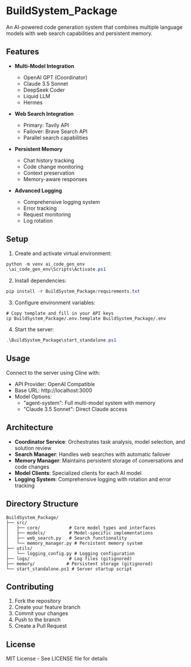 # BuildSystem_Package

An AI-powered code generation system that combines multiple language models with web search capabilities and persistent memory.

## Features

- **Multi-Model Integration**
  - OpenAI GPT (Coordinator)
  - Claude 3.5 Sonnet
  - DeepSeek Coder
  - Liquid LLM
  - Hermes

- **Web Search Integration**
  - Primary: Tavily API
  - Failover: Brave Search API
  - Parallel search capabilities

- **Persistent Memory**
  - Chat history tracking
  - Code change monitoring
  - Context preservation
  - Memory-aware responses

- **Advanced Logging**
  - Comprehensive logging system
  - Error tracking
  - Request monitoring
  - Log rotation

## Setup

1. Create and activate virtual environment:
```powershell
python -m venv ai_code_gen_env
.\ai_code_gen_env\Scripts\Activate.ps1
```

2. Install dependencies:
```powershell
pip install -r BuildSystem_Package/requirements.txt
```

3. Configure environment variables:
```
# Copy template and fill in your API keys
cp BuildSystem_Package/.env.template BuildSystem_Package/.env
```

4. Start the server:
```powershell
.\BuildSystem_Package\start_standalone.ps1
```

## Usage

Connect to the server using Cline with:
- API Provider: OpenAI Compatible
- Base URL: http://localhost:3000
- Model Options:
  * "agent-system": Full multi-model system with memory
  * "Claude 3.5 Sonnet": Direct Claude access

## Architecture

- **Coordinator Service**: Orchestrates task analysis, model selection, and solution review
- **Search Manager**: Handles web searches with automatic failover
- **Memory Manager**: Maintains persistent storage of conversations and code changes
- **Model Clients**: Specialized clients for each AI model
- **Logging System**: Comprehensive logging with rotation and error tracking

## Directory Structure

```
BuildSystem_Package/
├── src/
│   ├── core/           # Core model types and interfaces
│   ├── models/         # Model-specific implementations
│   ├── web_search.py   # Search functionality
│   └── memory_manager.py # Persistent memory system
├── utils/
│   └── logging_config.py # Logging configuration
├── logs/               # Log files (gitignored)
├── memory/            # Persistent storage (gitignored)
└── start_standalone.ps1 # Server startup script
```

## Contributing

1. Fork the repository
2. Create your feature branch
3. Commit your changes
4. Push to the branch
5. Create a Pull Request

## License

MIT License - See LICENSE file for details

